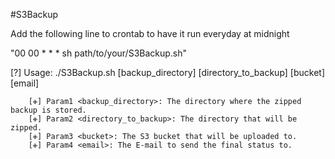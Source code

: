 #S3Backup

Add the following line to crontab to have it run everyday at midnight

"00 00 * * * sh path/to/your/S3Backup.sh"


[?] Usage: ./S3Backup.sh [backup_directory] [directory_to_backup] [bucket] [email]

        [✙] Param1 <backup_directory>: The directory where the zipped backup is stored.
        [✙] Param2 <directory_to_backup>: The directory that will be zipped.
        [✙] Param3 <bucket>: The S3 bucket that will be uploaded to.
        [✙] Param4 <email>: The E-mail to send the final status to.
